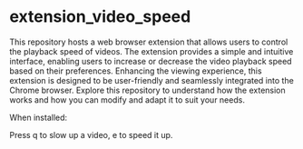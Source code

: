 # extension_video_speed

This repository hosts a web browser extension that allows users to control the playback speed of videos. The extension provides a simple and intuitive interface, enabling users to increase or decrease the video playback speed based on their preferences. Enhancing the viewing experience, this extension is designed to be user-friendly and seamlessly integrated into the Chrome browser. Explore this repository to understand how the extension works and how you can modify and adapt it to suit your needs.

When installed: 

Press q to slow up a video, e to speed it up.
